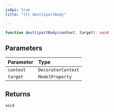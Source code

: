 ```yaml
---
jsApi: true
title: "[F] $multipartBody"

---
```

```ts
function $multipartBody(context, target): void
```

## Parameters

| Parameter | Type |
| :------ | :------ |
| `context` | `DecoratorContext` |
| `target` | `ModelProperty` |

## Returns

`void`
